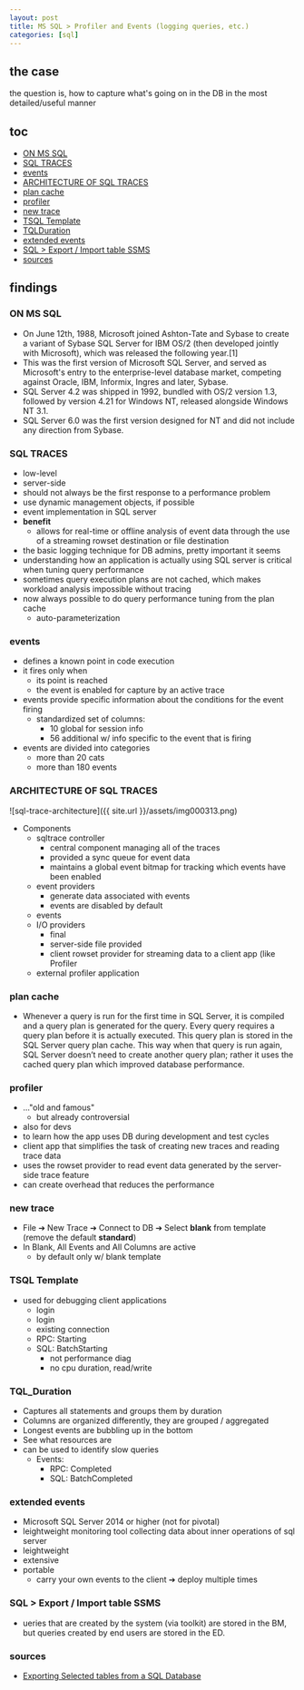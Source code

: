```yaml
---
layout: post
title: MS SQL > Profiler and Events (logging queries, etc.)
categories: [sql]
---
```

## the case	
the question is, how to capture what's going on in the DB in the most detailed/useful manner

## toc
<!-- TOC -->

- [ON MS SQL](#on-ms-sql)
- [SQL TRACES](#sql-traces)
- [events](#events)
- [ARCHITECTURE OF SQL TRACES](#architecture-of-sql-traces)
- [plan cache](#plan-cache)
- [profiler](#profiler)
- [new trace](#new-trace)
- [TSQL Template](#tsql-template)
- [TQLDuration](#tqlduration)
- [extended events](#extended-events)
- [SQL > Export / Import table SSMS](#sql--export--import-table-ssms)
- [sources](#sources)

<!-- /TOC -->

## findings
### ON MS SQL
* On June 12th, 1988, Microsoft joined Ashton-Tate and Sybase to create a variant of Sybase SQL Server for IBM OS/2 (then developed jointly with Microsoft), which was released the following year.[1] 
* This was the first version of Microsoft SQL Server, and served as Microsoft's entry to the enterprise-level database market, competing against Oracle, IBM, Informix, Ingres and later, Sybase. 
* SQL Server 4.2 was shipped in 1992, bundled with OS/2 version 1.3, followed by version 4.21 for Windows NT, released alongside Windows NT 3.1. 
* SQL Server 6.0 was the first version designed for NT and did not include any direction from Sybase.

### SQL TRACES
* low-level
* server-side
* should not always be the first response to a performance problem
* use dynamic management objects, if possible
* event implementation in SQL server
* **benefit**
    * allows for real-time or offline analysis of event data through the use of a streaming rowset destination or file destination
* the basic logging technique for DB admins, pretty important it seems
* understanding how an application is actually using SQL server is critical when tuning query performance
* sometimes query execution plans are not cached, which makes workload analysis impossible without tracing
* now always possible to do query performance tuning from the plan cache
    * auto-parameterization

### events
* defines a known point in code execution 
* it fires only when
    * its point is reached
    * the event is enabled for capture by an active trace
* events provide specific information about the conditions for the event firing
    * standardized set of columns:
        * 10 global for session info
        * 56 additional w/ info specific to the event that is firing
* events are divided into categories
    * more than 20 cats
    * more than 180 events

### ARCHITECTURE OF SQL TRACES

![sql-trace-architecture]({{ site.url }}/assets/img000313.png)

* Components
    * sqltrace controller
        * central component managing all of the traces
        * provided a sync queue for event data
        * maintains a global event bitmap for tracking which events have been enabled 
    * event providers
        * generate data associated with events
        * events are disabled by default
    * events
    * I/O providers
        * final 
        * server-side file provided
        * client rowset provider for streaming data to a client app (like Profiler
    * external profiler application

### plan cache
* Whenever a query is run for the first time in SQL Server, it is compiled and a query plan is generated for the query. Every query requires a query plan before it is actually executed. This query plan is stored in the SQL Server query plan cache. This way when that query is run again, SQL Server doesn’t need to create another query plan; rather it uses the cached query plan which improved database performance.

### profiler
* ..."old and famous"
    * but already controversial
* also for devs
* to learn how the app uses DB during development and test cycles
* client app that simplifies the task of creating new traces and reading trace data
* uses the rowset provider to read event data generated by the server-side trace feature
* can create overhead that reduces the performance

### new trace
* File ➔ New Trace ➔ Connect to DB ➔ Select **blank** from template (remove the default **standard**)
* In Blank, All Events and All Columns are active
    * by default only w/ blank template

### TSQL Template
* used for debugging client applications
    * login
    * login
    * existing connection
    * RPC: Starting
    * SQL: BatchStarting
        * not performance diag
        * no cpu duration, read/write 

### TQL_Duration
* Captures all statements and groups them by duration
* Columns are organized differently, they are grouped / aggregated
* Longest events are bubbling up in the bottom
* See what resources are 
* can be used to identify slow queries
    * Events: 
        * RPC: Completed
        * SQL: BatchCompleted
    
### extended events
* Microsoft SQL Server 2014 or higher (not for pivotal)
* leightweight monitoring tool collecting data about inner operations of sql server
* leightweight
* extensive
* portable
    * carry your own events to the client ➔ deploy multiple times

### SQL > Export / Import table SSMS
* ueries that are created by the system (via toolkit) are stored in the BM, but queries created by end users are stored in the ED.

###  sources
* [Exporting Selected tables from a SQL Database](https://blogs.msdn.microsoft.com/tfssetup/2012/01/09/exporting-selected-tables-from-a-sql-database/)